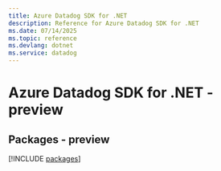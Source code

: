 ```yaml
---
title: Azure Datadog SDK for .NET
description: Reference for Azure Datadog SDK for .NET
ms.date: 07/14/2025
ms.topic: reference
ms.devlang: dotnet
ms.service: datadog
---
```

# Azure Datadog SDK for .NET - preview
## Packages - preview
[!INCLUDE [packages](datadog-index.md)]